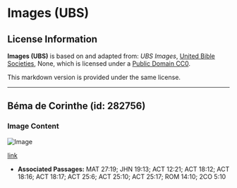 # Images (UBS)

## License Information

**Images (UBS)** is based on and adapted from: _UBS Images_, [United Bible Societies](https://unitedbiblesocieties.org/), None, which is licensed under a [Public Domain CC0](https://creativecommons.org/public-domain/cc0/).

This markdown version is provided under the same license.



--------------------------------

## Béma de Corinthe (id: 282756)

### Image Content

![Image](https://cdn.aquifer.bible/aquifer-content/resources/Media/WEB-0069_bema_corinth.jpg)

[link](https://cdn.aquifer.bible/aquifer-content/resources/Media/WEB-0069_bema_corinth.jpg)

* **Associated Passages:** MAT 27:19; JHN 19:13; ACT 12:21; ACT 18:12; ACT 18:16; ACT 18:17; ACT 25:6; ACT 25:10; ACT 25:17; ROM 14:10; 2CO 5:10

